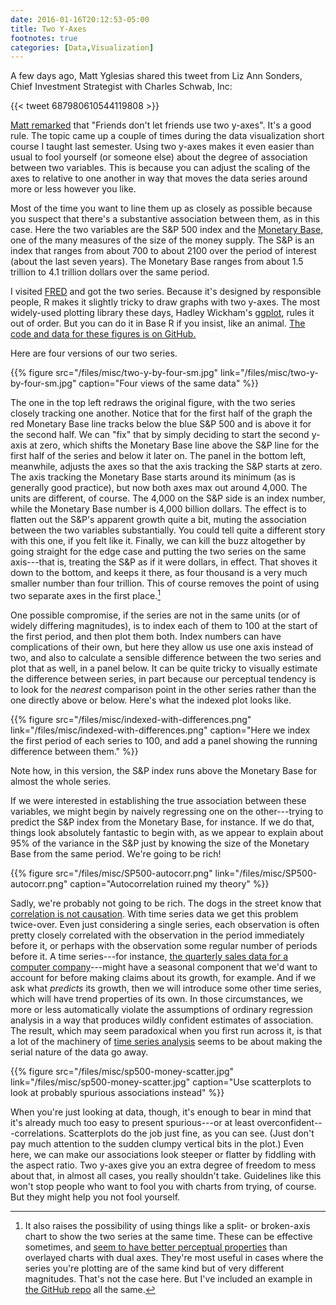 ```yaml
---
date: 2016-01-16T20:12:53-05:00
title: Two Y-Axes
footnotes: true
categories: [Data,Visualization]
---
```


A few days ago, Matt Yglesias shared this tweet from Liz Ann Sonders, Chief Investment Strategist with Charles Schwab, Inc: 

{{< tweet 687980610544119808 >}}

[Matt remarked](https://twitter.com/mattyglesias/status/687989460424912902) that "Friends don't let friends use two y-axes". It's a good rule. The topic came up a couple of times during the data visualization short course I taught last semester. Using two y-axes makes it even easier than usual to fool yourself (or someone else) about the degree of association between two variables. This is because you can adjust the scaling of the axes to relative to one another in way that moves the data series around more or less however you like. 

Most of the time you want to line them up as closely as possible because you suspect that there's a substantive association between them, as in this case. Here the two variables are the S&P 500 index and the [Monetary Base](http://www.federalreserve.gov/faqs/money_12845.htm), one of the many measures of the size of the money supply. The S&P is an index that ranges from about 700 to about 2100 over the period of interest (about the last seven years). The Monetary Base ranges from about 1.5 trillion to 4.1 trillion dollars over the same period.

I visited [FRED](https://research.stlouisfed.org/fred2/) and got the two series. Because it's designed by responsible people, R makes it slightly tricky to draw graphs with two y-axes. The most widely-used plotting library these days, Hadley Wickham's [ggplot](http://docs.ggplot2.org/current/index.html), rules it out of order. But you can do it in Base R if you insist, like an animal. [The code and data for these figures is on GitHub.](https://github.com/kjhealy/two-y-axes)

Here are four versions of our two series. 

{{% figure src="/files/misc/two-y-by-four-sm.jpg" link="/files/misc/two-y-by-four-sm.jpg" caption="Four views of the same data" %}}

The one in the top left redraws the original figure, with the two series closely tracking one another. Notice that for the first half of the graph the red Monetary Base line tracks below the blue S&P 500 and is above it for the second half. We can "fix" that by simply deciding to start the second y-axis at zero, which shifts the Monetary Base line above the S&P line for the first half of the series and below it later on. The panel in the bottom left, meanwhile, adjusts the axes so that the axis tracking the S&P starts at zero. The axis tracking the Monetary Base starts around its minimum (as is generally good practice), but now both axes max out around 4,000. The units are different, of course. The 4,000 on the S&P side is an index number, while the Monetary Base number is 4,000 billion dollars. The effect is to flatten out the S&P's apparent growth quite a bit, muting the association between the two variables substantially. You could tell quite a different story with this one, if you felt like it. Finally, we can kill the buzz altogether by going straight for the edge case and putting the two series on the same axis---that is, treating the S&P as if it were dollars, in effect. That shoves it down to the bottom, and keeps it there, as four thousand is a very much smaller number than four trillion. This of course removes the point of using two separate axes in the first place.[^1]

One possible compromise, if the series are not in the same units (or of widely differing magnitudes), is to index each of them to 100 at the start of the first period, and then plot them both. Index numbers can have complications of their own, but here they allow us use one axis instead of two, and also to calculate a sensible difference between the two series and plot that as well, in a panel below. It can be quite tricky to visually estimate the difference between series, in part because our perceptual tendency is to look for the _nearest_ comparison point in the other series rather than the one directly above or below. Here's what the indexed plot looks like.

{{% figure src="/files/misc/indexed-with-differences.png" link="/files/misc/indexed-with-differences.png" caption="Here we index the first period of each series to 100, and add a panel showing the running difference between them." %}}

Note how, in this version, the S&P index runs above the Monetary Base for almost the whole series.

If we were interested in establishing the true association between these variables, we might begin by naively regressing one on the other---trying to predict the S&P index from the Monetary Base, for instance. If we do that, things look absolutely fantastic to begin with, as we appear to explain about 95% of the variance in the S&P just by knowing the size of the Monetary Base from the same period. We're going to be rich! 

{{% figure src="/files/misc/SP500-autocorr.png" link="/files/misc/SP500-autocorr.png" caption="Autocorrelation ruined my theory" %}}

Sadly, we're probably not going to be rich. The dogs in the street know that [correlation is not causation](http://kieranhealy.org/blog/archives/2008/06/29/no-idea-more-obscure-and-uncertain/). With time series data we get this problem twice-over. Even just considering a single series, each observation is often pretty closely correlated with the observation in the period immediately before it, or perhaps with the observation some regular number of periods before it. A time series---for instance, [the quarterly sales data for a computer company](http://kieranhealy.org/blog/archives/2015/07/22/apple-sales-trends-q2-2015/)---might have a seasonal component that we'd want to account for before making claims about its growth, for example. And if we ask what *predicts* its growth, then we will introduce some other time series, which will have trend properties of its own. In those circumstances, we more or less automatically violate the assumptions of ordinary regression analysis in a way that produces wildly confident estimates of association. The result, which may seem paradoxical when you first run across it, is that a lot of the machinery of [time series analysis](https://en.wikipedia.org/wiki/Time_series) seems to be about making the serial nature of the data go away. 

{{% figure src="/files/misc/sp500-money-scatter.jpg" link="/files/misc/sp500-money-scatter.jpg" caption="Use scatterplots to look at probably spurious associations instead" %}}

When you're just looking at data, though, it's enough to bear in mind that it's already much too easy to present spurious---or at least overconfident---correlations. Scatterplots do the job just fine, as you can see. (Just don't pay much attention to the sudden clumpy vertical bits in the plot.) Even here, we can make our associations look steeper or flatter by fiddling with the aspect ratio. Two y-axes give you an extra degree of freedom to mess about that, in almost all cases, you really shouldn't take. Guidelines like this won't stop people who want to fool you with charts from trying, of course. But they might help you not fool yourself.

[^1]: It also raises the possibility of using things like a split- or broken-axis chart to show the two series at the same time. These can be effective sometimes, and [seem to have better perceptual properties](https://hal.inria.fr/inria-00638535/document) than overlayed charts with dual axes. They're most useful in cases where the series you're plotting are of the same kind but of very different magnitudes. That's not the case here. But I've included an example in [the GitHub repo](https://github.com/kjhealy/two-y-axes) all the same.
